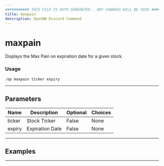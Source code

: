 ```yaml
---
########### THIS FILE IS AUTO GENERATED - ANY CHANGES WILL BE VOID ###########
title: maxpain
description: OpenBB Discord Command
---
```


# maxpain

Displays the Max Pain on expiration date for a given stock.

### Usage

```python wordwrap
/op maxpain ticker expiry
```

---

## Parameters

| Name | Description | Optional | Choices |
| ---- | ----------- | -------- | ------- |
| ticker | Stock Ticker | False | None |
| expiry | Expiration Date | False | None |


---

## Examples


---
